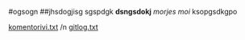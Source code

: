 #ogsogn
##jhsdogjisg
sgspdgk **dsngsdokj** *morjes moi* ksopgsdkgpo

[komentorivi.txt](https://github.com/Jusq17/ot-harjoitustyo/blob/master/laskarit/viikko1/komentorivi.txt) /n
[gitlog.txt](https://github.com/Jusq17/ot-harjoitustyo/blob/master/laskarit/viikko1/gitlog.txt)
